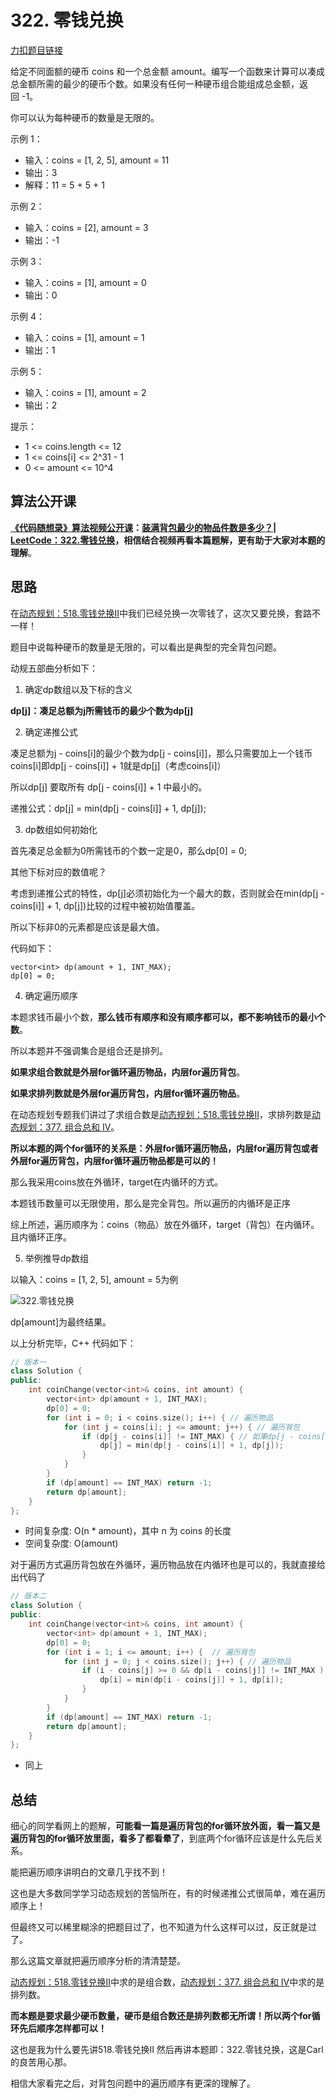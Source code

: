 

# 322. 零钱兑换

[力扣题目链接](https://leetcode.cn/problems/coin-change/)

给定不同面额的硬币 coins 和一个总金额 amount。编写一个函数来计算可以凑成总金额所需的最少的硬币个数。如果没有任何一种硬币组合能组成总金额，返回 -1。

你可以认为每种硬币的数量是无限的。

示例 1：
* 输入：coins = [1, 2, 5], amount = 11
* 输出：3
* 解释：11 = 5 + 5 + 1

示例 2：
* 输入：coins = [2], amount = 3
* 输出：-1

示例 3：
* 输入：coins = [1], amount = 0
* 输出：0

示例 4：
* 输入：coins = [1], amount = 1
* 输出：1

示例 5：
* 输入：coins = [1], amount = 2
* 输出：2

提示：

* 1 <= coins.length <= 12
* 1 <= coins[i] <= 2^31 - 1
* 0 <= amount <= 10^4

## 算法公开课

**[《代码随想录》算法视频公开课](https://programmercarl.com/other/gongkaike.html)：[装满背包最少的物品件数是多少？| LeetCode：322.零钱兑换](https://www.bilibili.com/video/BV14K411R7yv/)，相信结合视频再看本篇题解，更有助于大家对本题的理解**。



## 思路

在[动态规划：518.零钱兑换II](https://programmercarl.com/0518.零钱兑换II.html)中我们已经兑换一次零钱了，这次又要兑换，套路不一样！

题目中说每种硬币的数量是无限的，可以看出是典型的完全背包问题。

动规五部曲分析如下：

1. 确定dp数组以及下标的含义

**dp[j]：凑足总额为j所需钱币的最少个数为dp[j]**

2. 确定递推公式

凑足总额为j - coins[i]的最少个数为dp[j - coins[i]]，那么只需要加上一个钱币coins[i]即dp[j - coins[i]] + 1就是dp[j]（考虑coins[i]）

所以dp[j] 要取所有 dp[j - coins[i]] + 1 中最小的。

递推公式：dp[j] =  min(dp[j - coins[i]] + 1, dp[j]);

3. dp数组如何初始化

首先凑足总金额为0所需钱币的个数一定是0，那么dp[0] = 0;

其他下标对应的数值呢？

考虑到递推公式的特性，dp[j]必须初始化为一个最大的数，否则就会在min(dp[j - coins[i]] + 1, dp[j])比较的过程中被初始值覆盖。

所以下标非0的元素都是应该是最大值。

代码如下：

```
vector<int> dp(amount + 1, INT_MAX);
dp[0] = 0;
```

4. 确定遍历顺序

本题求钱币最小个数，**那么钱币有顺序和没有顺序都可以，都不影响钱币的最小个数**。

所以本题并不强调集合是组合还是排列。

**如果求组合数就是外层for循环遍历物品，内层for遍历背包**。

**如果求排列数就是外层for遍历背包，内层for循环遍历物品**。

在动态规划专题我们讲过了求组合数是[动态规划：518.零钱兑换II](https://programmercarl.com/0518.零钱兑换II.html)，求排列数是[动态规划：377. 组合总和 Ⅳ](https://programmercarl.com/0377.组合总和Ⅳ.html)。

**所以本题的两个for循环的关系是：外层for循环遍历物品，内层for遍历背包或者外层for遍历背包，内层for循环遍历物品都是可以的！**

那么我采用coins放在外循环，target在内循环的方式。

本题钱币数量可以无限使用，那么是完全背包。所以遍历的内循环是正序

综上所述，遍历顺序为：coins（物品）放在外循环，target（背包）在内循环。且内循环正序。

5. 举例推导dp数组

以输入：coins = [1, 2, 5], amount = 5为例

![322.零钱兑换](https://code-thinking-1253855093.file.myqcloud.com/pics/20210201111833906.jpg)

dp[amount]为最终结果。

以上分析完毕，C++ 代码如下：

```CPP
// 版本一
class Solution {
public:
    int coinChange(vector<int>& coins, int amount) {
        vector<int> dp(amount + 1, INT_MAX);
        dp[0] = 0;
        for (int i = 0; i < coins.size(); i++) { // 遍历物品
            for (int j = coins[i]; j <= amount; j++) { // 遍历背包
                if (dp[j - coins[i]] != INT_MAX) { // 如果dp[j - coins[i]]是初始值则跳过
                    dp[j] = min(dp[j - coins[i]] + 1, dp[j]);
                }
            }
        }
        if (dp[amount] == INT_MAX) return -1;
        return dp[amount];
    }
};
```

* 时间复杂度: O(n * amount)，其中 n 为 coins 的长度
* 空间复杂度: O(amount)



对于遍历方式遍历背包放在外循环，遍历物品放在内循环也是可以的，我就直接给出代码了

```CPP
// 版本二
class Solution {
public:
    int coinChange(vector<int>& coins, int amount) {
        vector<int> dp(amount + 1, INT_MAX);
        dp[0] = 0;
        for (int i = 1; i <= amount; i++) {  // 遍历背包
            for (int j = 0; j < coins.size(); j++) { // 遍历物品
                if (i - coins[j] >= 0 && dp[i - coins[j]] != INT_MAX ) {
                    dp[i] = min(dp[i - coins[j]] + 1, dp[i]);
                }
            }
        }
        if (dp[amount] == INT_MAX) return -1;
        return dp[amount];
    }
};
```
* 同上


## 总结

细心的同学看网上的题解，**可能看一篇是遍历背包的for循环放外面，看一篇又是遍历背包的for循环放里面，看多了都看晕了**，到底两个for循环应该是什么先后关系。

能把遍历顺序讲明白的文章几乎找不到！

这也是大多数同学学习动态规划的苦恼所在，有的时候递推公式很简单，难在遍历顺序上！

但最终又可以稀里糊涂的把题目过了，也不知道为什么这样可以过，反正就是过了。

那么这篇文章就把遍历顺序分析的清清楚楚。

[动态规划：518.零钱兑换II](https://programmercarl.com/0518.零钱兑换II.html)中求的是组合数，[动态规划：377. 组合总和 Ⅳ](https://programmercarl.com/0377.组合总和Ⅳ.html)中求的是排列数。

**而本题是要求最少硬币数量，硬币是组合数还是排列数都无所谓！所以两个for循环先后顺序怎样都可以！**

这也是我为什么要先讲518.零钱兑换II 然后再讲本题即：322.零钱兑换，这是Carl的良苦用心那。

相信大家看完之后，对背包问题中的遍历顺序有更深的理解了。




